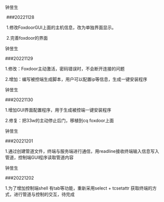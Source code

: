 钟昱生

 ###20221128

 1.修改FoxdoorGUI上面的主机信息，改为单独界面显示。

 2.完善foxdoor的界面

钟昱生

\###20221129

1.修改：Foxdoor主动激活，密码错误时，不会断开连接的问题

2.增加：编写被控端生成脚本，用户可以配置ip等信息，生成一键安装程序

钟昱生

\###20221130

1.增加GUI界面配置程序，用于生成被控端一键安装程序

2.修复：把33w的主动停止后门，移植到cq foxdoor上面

钟昱生

\###20221201

1.通过创建管道文件，终端与服务端进行通信，用readline接收终端输入信息写入管道，控制端GUI程序读取管道内容

钟昱生

\###20221202

1.为了增加控制端shell 有tab等功能，重新采用select + tcsetattr 获取终端的方式，进行管道与控制的交互，待完成

